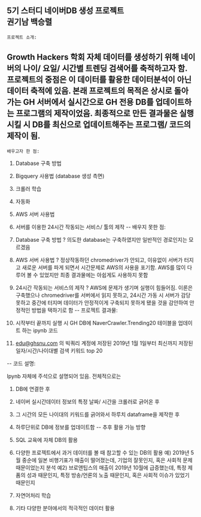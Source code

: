 5기 스터디 네이버DB 생성 프로젝트 					<br/>권기남 백승렬
--
	프로젝트 소개:

Growth Hackers 학회 자체 데이터를 생성하기 위해 네이버의 나이/ 요일/ 시간별 트렌딩 검색어를 축적하고자 함. 프로젝트의 중점은 이 데이터를 활용한 데이터분석이 아닌 데이터 축적에 있음. 본래 프로젝트의 목적은 상시로 돌아가는 GH 서버에서 실시간으로 GH 전용 DB를 업데이트하는 프로그램의 제작이었음. 최종적으로 만든 결과물은 실행시킬 시 DB를 최신으로 업데이트해주는 프로그램/ 코드의 제작이 됨.
--
	배우고자 한 점:

1.	Database 구축 방법
2.	Bigquery 사용법 (database 생성 측면)
3.	크롤러 학습
4.	자동화
5.	AWS 서버 사용법
6.	서버를 이용한 24시간 작동되는 서비스/ 툴의 제작
--
배우지 못한 점:

1.	Database 구축 방법 ? 의도한 database는 구축하였지만 일반적인 경로인지는 모르겠음
2.	AWS 서버 사용법 ? 정상작동하던 chromedriver가 안되고, 이유없이 서버가 터지고 새로운 서버를 파게 되면서 시간문제로 AWS의 사용을 포기함. AWS를 많이 다루어 볼 수 있었지만 최종 결과물에는 아쉽게도 사용하지 못함
3.	24시간 작동되는 서비스의 제작 ? AWS에 문제가 생기며 실행이 힘들어짐. 이론은 구축했으나 chromedriver를 서버에서 읽지 못하고, 24시간 가동 시 서버가 감당 못하고 중간에 터지며 데이터가 안정적이게 구축되지 못하게 됐을 것을 감안하여 안정적인 방법을 택하기로 함
--
프로젝트 결과물:

1.	시작부터 끝까지 실행 시 GH DB에 NaverCrawler.Trending20 테이블을 업데이트 하는 ipynb 코드
2.	edu@ghsnu.com 의 빅쿼리 계정에 저장된 2019년 1월 1일부터 최신까지 저장된 일자/시간/나이대별 검색 키워드 top 20


--
코드 설명:

Ipynb 자체에 주석으로 설명되어 있음. 전체적으로는 
1.	DB에 연결한 후
2.	네이버 실시간데이터 정보의 특정 날짜/ 시간을 크롤러로 긁어온 후
3.	그 시간의 모든 나이대의 키워드를 긁어와서 하루치 dataframe을 제작한 후
4.	하루단위로 DB에 정보를 업데이트함
--
추후 활용 가능 방향

1.	SQL 교육에 자체 DB의 활용
2.	다양한 프로젝트에서 과거 데이터를 볼 때 참고할 수 있는 DB의 활용
예) 2019년 5월 중순에 일본 비행기표가 매출이 떨어졌는데, 기업의 잘못인지, 혹은 사회적 문제 때문이었는지 분석
예2) 브로앤팁스의 매출이 2019년 10월에 급증했는데, 특정 제품의 성과 때문인지, 특정 방송/언론의 노출 때문인지, 혹은 사회적 이슈가 있었기 때문인지
3.	자연어처리 학습
4.	기타 다양한 분야에서의 적극적인 데이터 활용


